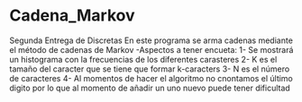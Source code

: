 # Cadena_Markov
Segunda Entrega de  Discretas
En este programa se arma cadenas mediante el método de cadenas de Markov 
-Aspectos a tener encueta:
  1- Se mostrará un histograma con la frecuencias de los diferentes carasteres
  2- K es el tamaño del caracter que se tiene que formar k-caracters
  3- N es el número de caracteres
  4- Al momentos de hacer el algoritmo no cnontamos el último digito por lo que al momento de añadir un uno nuevo puede tener dificultad
  
